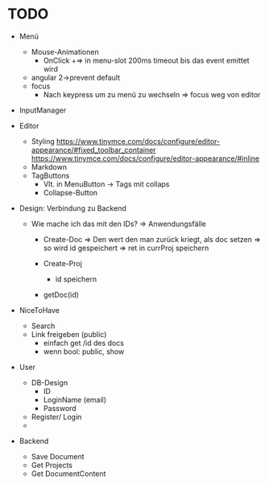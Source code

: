# TODO
+ Menü
	+ Mouse-Animationen
		+ OnClick
		  +=> in menu-slot 200ms timeout bis das event emittet wird
	+ angular 2->prevent default
  + focus
    + Nach keypress um zu menü zu wechseln
        => focus weg von editor
		 
+ InputManager
+ Editor
	+ Styling 
		https://www.tinymce.com/docs/configure/editor-appearance/#fixed_toolbar_container
    https://www.tinymce.com/docs/configure/editor-appearance/#inline
	+ Markdown
  + TagButtons
    + Vlt. in MenuButton -> Tags mit collaps
    + Collapse-Button
  
+ Design: Verbindung zu Backend 
  + Wie mache ich das mit den IDs?
  => Anwendungsfälle 
    + Create-Doc
      => Den wert den man zurück kriegt, als doc setzen
        => so wird id gespeichert
        => ret in currProj speichern
    + Create-Proj
      + id speichern
      
    + getDoc(id)
       
  
       
              
+ NiceToHave
	+ Search
	+ Link freigeben (public)
		+ einfach get /id des docs
		+ wenn bool: public, show 

+ User
  + DB-Design
    + ID
    + LoginName (email)
    + Password
  + Register/ Login
  + 
  
  
+ Backend
  + Save Document
  + Get Projects
  + Get DocumentContent

